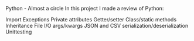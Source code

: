 Python - Almost a circle
In this project I made a review of Python:

Import
Exceptions
Private attributes
Getter/setter
Class/static methods
Inheritance
File I/O
args/kwargs
JSON and CSV serialization/deserialization
Unittesting


